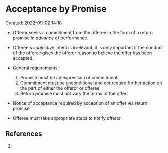# Acceptance by Promise
Created: 2022-09-02 14:18

- Offeror seeks a commitment from the offeree in the form of a return promise in *advance of* performance.
- Offeree's *subjective* intent is irrelevant, it is only important if the conduct of the offeree gives the offeror reason to believe the offer has been accepted. 
- General requirements:
	1. Promise must be an expression of commitment
	2. Commitment must be unconditional and not require further action on the part of either the offeror or offeree 
	3. Return promise must not vary the terms of the offer

- Notice of acceptance required by acception of an offer via return promise
- Offeree must take appropriate steps to notify offeror 


## References

1. 